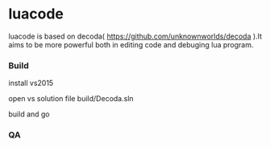 luacode
=======

luacode is based on decoda( https://github.com/unknownworlds/decoda ).It aims to be more powerful both in editing code and debuging lua program.

### Build
install vs2015

open vs solution file build/Decoda.sln

build and go

### QA
